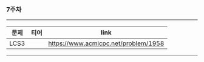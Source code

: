
### 7주차 
---
| <center>문제</center> | <center>티어</center> | <center>link</center> |
| ------ | ------ |------ |
| LCS3 | <img src="https://d2gd6pc034wcta.cloudfront.net/tier/13.svg" width="16px;"> | https://www.acmicpc.net/problem/1958 |
---
